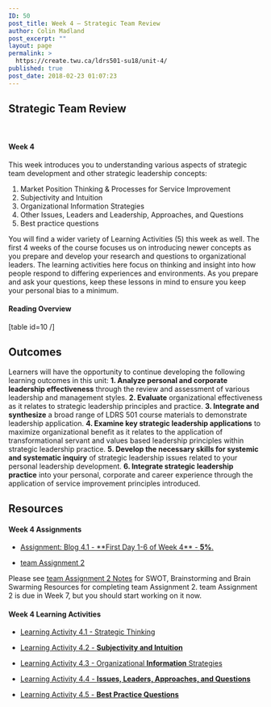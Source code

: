 ```yaml
---
ID: 50
post_title: Week 4 – Strategic Team Review
author: Colin Madland
post_excerpt: ""
layout: page
permalink: >
  https://create.twu.ca/ldrs501-su18/unit-4/
published: true
post_date: 2018-02-23 01:07:23
---
```

<h2>Strategic Team Review</h2>
&nbsp;

#### Week 4

This week introduces you to understanding various aspects of strategic team development and other strategic leadership concepts:
<ol>
 	<li>Market Position Thinking &amp; Processes for Service Improvement</li>
 	<li>Subjectivity and Intuition</li>
 	<li>Organizational Information Strategies</li>
 	<li>Other Issues, Leaders and Leadership, Approaches, and Questions</li>
 	<li>Best practice questions</li>
</ol>
You will find a wider variety of Learning Activities (5) this week as well. The first 4 weeks of the course focuses us on introducing newer concepts as you prepare and develop your research and questions to organizational leaders. The learning activities here focus on thinking and insight into how people respond to differing experiences and environments. As you prepare and ask your questions, keep these lessons in mind to ensure you keep your personal bias to a minimum.

#### Reading Overview

[table id=10 /]

 

## **Outcomes**

Learners will have the opportunity to continue developing the following learning outcomes in this unit: **1\. Analyze personal and corporate leadership effectiveness** through the review and assessment of various leadership and management styles. **2\. Evaluate** organizational effectiveness as it relates to strategic leadership principles and practice. **3\. Integrate and synthesize** a broad range of LDRS 501 course materials to demonstrate leadership application. **4\. Examine key strategic leadership applications** to maximize organizational benefit as it relates to the application of transformational servant and values based leadership principles within strategic leadership practice. **5\. Develop the necessary skills for systemic and systematic inquiry** of strategic leadership issues related to your personal leadership development. **6\. Integrate strategic leadership practice** into your personal, corporate and career experience through the application of service improvement principles introduced.

## **Resources**

#### Week 4 Assignments

- [Assignment: Blog 4.1 - \*\*First Day 1-6 of Week 4\*\* - **5%**.](https://create.twu.ca/ldrs501-su18/blog-4-1/)

- [team Assignment 2](https://create.twu.ca/ldrs501-su18/assignment-2/)

Please see [team Assignment 2 Notes](https://create.twu.ca/ldrs501-su18/team-assignment-2-notes/) for SWOT, Brainstorming and Brain Swarming Resources for completing team Assignment 2. team Assignment 2 is due in Week 7, but you should start working on it now.

#### Week 4 Learning Activities

- [Learning Activity 4.1 - Strategic Thinking](https://create.twu.ca/ldrs501-su18/week-4-learning-activity-4-1-instruction-and-questions/)

- [Learning Activity 4.2 - **Subjectivity and Intuition**](https://create.twu.ca/ldrs501-su18/week-4-learning-activity-4-2-instruction-and-questions/)

- [Learning Activity 4.3 - Organizational **Information** Strategies](https://create.twu.ca/ldrs501-su18/week-4-learning-activity-4-3-instruction-and-questions/)

- [Learning Activity 4.4 - **Issues, Leaders, Approaches, and Questions**](https://create.twu.ca/ldrs501-su18/week-4-learning-activity-4-4-instruction-and-questions/)

- [Learning Activity 4.5 - **Best Practice Questions**](https://create.twu.ca/ldrs501-su18/week-4-learning-activity-4-5-instruction-and-questions/)